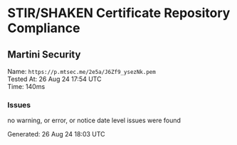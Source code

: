 # STIR/SHAKEN Certificate Repository Compliance

## Martini Security

Name: `https://p.mtsec.me/2e5a/J6Zf9_ysezNk.pem`\
Tested At: 26 Aug 24 17:54 UTC\
Time: 140ms

### Issues

no warning, or error, or notice date level issues were found

Generated: 26 Aug 24 18:03 UTC